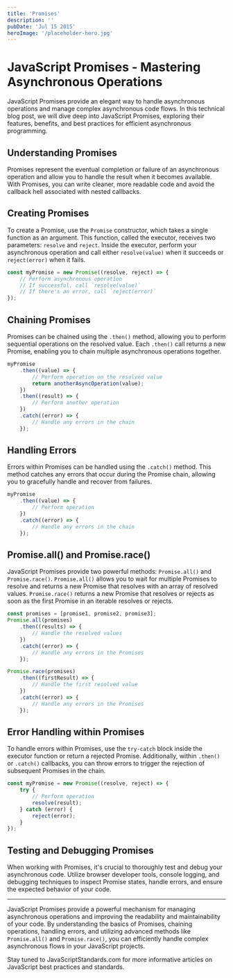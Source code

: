 ```yaml
---
title: 'Promises'
description: ''
pubDate: 'Jul 15 2015'
heroImage: '/placeholder-hero.jpg'
---
```


# JavaScript Promises - Mastering Asynchronous Operations

JavaScript Promises provide an elegant way to handle asynchronous operations and manage complex asynchronous code flows. In this technical blog post, we will dive deep into JavaScript Promises, exploring their features, benefits, and best practices for efficient asynchronous programming.

## Understanding Promises

Promises represent the eventual completion or failure of an asynchronous operation and allow you to handle the result when it becomes available. With Promises, you can write cleaner, more readable code and avoid the callback hell associated with nested callbacks.

## Creating Promises

To create a Promise, use the `Promise` constructor, which takes a single function as an argument. This function, called the executor, receives two parameters: `resolve` and `reject`. Inside the executor, perform your asynchronous operation and call either `resolve(value)` when it succeeds or `reject(error)` when it fails.

```javascript
const myPromise = new Promise((resolve, reject) => {
    // Perform asynchronous operation
    // If successful, call `resolve(value)`
    // If there's an error, call `reject(error)`
});
```

## Chaining Promises

Promises can be chained using the `.then()` method, allowing you to perform sequential operations on the resolved value. Each `.then()` call returns a new Promise, enabling you to chain multiple asynchronous operations together.

```javascript
myPromise
    .then((value) => {
        // Perform operation on the resolved value
        return anotherAsyncOperation(value);
    })
    .then((result) => {
        // Perform another operation
    })
    .catch((error) => {
        // Handle any errors in the chain
    });
```

## Handling Errors

Errors within Promises can be handled using the `.catch()` method. This method catches any errors that occur during the Promise chain, allowing you to gracefully handle and recover from failures.

```javascript
myPromise
    .then((value) => {
        // Perform operation
    })
    .catch((error) => {
        // Handle any errors in the chain
    });
```

## Promise.all() and Promise.race()

JavaScript Promises provide two powerful methods: `Promise.all()` and `Promise.race()`. `Promise.all()` allows you to wait for multiple Promises to resolve and returns a new Promise that resolves with an array of resolved values. `Promise.race()` returns a new Promise that resolves or rejects as soon as the first Promise in an iterable resolves or rejects.

```javascript
const promises = [promise1, promise2, promise3];
Promise.all(promises)
    .then((results) => {
        // Handle the resolved values
    })
    .catch((error) => {
        // Handle any errors in the Promises
    });

Promise.race(promises)
    .then((firstResult) => {
        // Handle the first resolved value
    })
    .catch((error) => {
        // Handle any errors in the Promises
    });
```

## Error Handling within Promises

To handle errors within Promises, use the `try-catch` block inside the executor function or return a rejected Promise. Additionally, within `.then()` or `.catch()` callbacks, you can throw errors to trigger the rejection of subsequent Promises in the chain.

```javascript
const myPromise = new Promise((resolve, reject) => {
    try {
        // Perform operation
        resolve(result);
    } catch (error) {
        reject(error);
    }
});
```

## Testing and Debugging Promises

When working with Promises, it's crucial to thoroughly test and debug your asynchronous code. Utilize browser developer tools, console logging, and debugging techniques to inspect Promise states, handle errors, and ensure the expected behavior of your code.

---

JavaScript Promises provide a powerful mechanism for managing asynchronous operations and improving the readability and maintainability of your code. By understanding the basics of Promises, chaining operations, handling errors, and utilizing advanced methods like `Promise.all()` and `Promise.race()`, you can efficiently handle complex asynchronous flows in your JavaScript projects.

Stay tuned to JavaScriptStandards.com for more informative articles on JavaScript best practices and standards.
